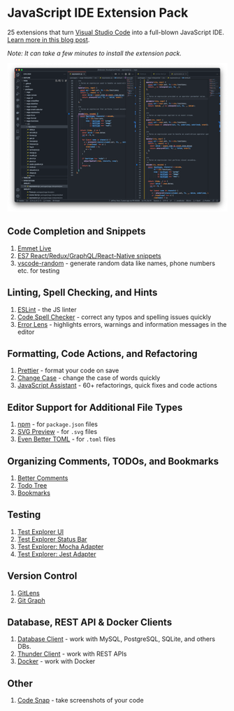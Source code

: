 # JavaScript IDE Extension Pack
25 extensions that turn [Visual Studio Code](https://code.visualstudio.com/) into a full-blown JavaScript IDE. [Learn more in this blog post](https://p42.ai/blog/2022-01-10/turn-visual-studio-code-into-a-top-notch-javascript-ide-with-these-25-extensions).

*Note: It can take a few minutes to install the extension pack.*

![JavaScript IDE Extension Pack](https://raw.githubusercontent.com/p42ai/vscode-javascript-ide-extension-pack/main/screenshot.png)

## Code Completion and Snippets
1. [Emmet Live](https://marketplace.visualstudio.com/items?itemName=ysemeniuk.emmet-live)
1. [ES7 React/Redux/GraphQL/React-Native snippets](https://marketplace.visualstudio.com/items?itemName=dsznajder.es7-react-js-snippets)
1. [vscode-random](https://marketplace.visualstudio.com/items?itemName=jrebocho.vscode-random) - generate random data like names, phone numbers etc. for testing

## Linting, Spell Checking, and Hints
1. [ESLint](https://marketplace.visualstudio.com/items?itemName=dbaeumer.vscode-eslint) - the JS linter
1. [Code Spell Checker](https://marketplace.visualstudio.com/items?itemName=streetsidesoftware.code-spell-checker) - correct any typos and spelling issues quickly
1. [Error Lens](https://marketplace.visualstudio.com/items?itemName=usernamehw.errorlens) - highlights errors, warnings and information messages in the editor

## Formatting, Code Actions, and Refactoring
1. [Prettier](https://marketplace.visualstudio.com/items?itemName=esbenp.prettier-vscode) - format your code on save
1. [Change Case](https://marketplace.visualstudio.com/items?itemName=wmaurer.change-case) - change the case of words quickly
1. [JavaScript Assistant](https://marketplace.visualstudio.com/items?itemName=p42ai.refactor) - 60+ refactorings, quick fixes and code actions

## Editor Support for Additional File Types
1. [npm](https://marketplace.visualstudio.com/items?itemName=eg2.vscode-npm-script) - for `package.json` files
1. [SVG Preview](https://marketplace.visualstudio.com/items?itemName=simonsiefke.svg-preview) - for `.svg` files
1. [Even Better TOML](https://marketplace.visualstudio.com/items?itemName=tamasfe.even-better-toml) - for `.toml` files

## Organizing Comments, TODOs, and Bookmarks
1. [Better Comments](https://marketplace.visualstudio.com/items?itemName=aaron-bond.better-comments)
1. [Todo Tree](https://marketplace.visualstudio.com/items?itemName=gruntfuggly.todo-tree)
1. [Bookmarks](https://marketplace.visualstudio.com/items?itemName=alefragnani.bookmarks)

## Testing
1. [Test Explorer UI](https://marketplace.visualstudio.com/items?itemName=hbenl.vscode-test-explorer)
1. [Test Explorer Status Bar](https://marketplace.visualstudio.com/items?itemName=connorshea.vscode-test-explorer-status-bar)
1. [Test Explorer: Mocha Adapter](https://marketplace.visualstudio.com/items?itemName=hbenl.vscode-mocha-test-adapter)
1. [Test Explorer: Jest Adapter](https://marketplace.visualstudio.com/items?itemName=kavod-io.vscode-jest-test-adapter)

## Version Control
1. [GitLens](https://marketplace.visualstudio.com/items?itemName=eamodio.gitlens)
1. [Git Graph](https://marketplace.visualstudio.com/items?itemName=mhutchie.git-graph)

## Database, REST API & Docker Clients
1. [Database Client](https://marketplace.visualstudio.com/items?itemName=cweijan.vscode-database-client2) - work with MySQL, PostgreSQL, SQLite, and others DBs.
1. [Thunder Client](https://marketplace.visualstudio.com/items?itemName=rangav.vscode-thunder-client) - work with REST APIs
1. [Docker](https://marketplace.visualstudio.com/items?itemName=ms-azuretools.vscode-docker) - work with Docker

## Other
1. [Code Snap](https://marketplace.visualstudio.com/items?itemName=adpyke.codesnap) - take screenshots of your code